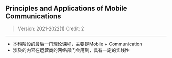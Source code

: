 ## Principles and Applications of Mobile Communications

> Version: 2021-2022(1)
> Credit: 2

----------

- 本科阶段的最后一门理论课程，主要是Mobile + Communication
- 涉及的内容在运营商的网络部门会用到，具有一定的实践性
